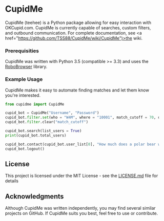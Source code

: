 # CupidMe

CupidMe (teehee) is a Python package allowing for easy interaction with OKCupid.com. CupidMe is currently capable of searches, custom filters, and outbound communication. For complete documentation, see <a href="https://github.com/TSS88/CupidMe/wiki/CupidMe")>the wiki</a>.

### Prerequisities

CupidMe was written with Python 3.5 (compatible >= 3.3) and uses the <a href="https://github.com/jmcarp/robobrowser">RoboBrowser</a> library.

### Example Usage

CupidMe makes it easy to automate finding matches and let them know you're interested.

```Python
from cupidme import CupidMe

cupid_bot = CupidMe("Username", "Password")
cupid_bot.filter.set(who = "W4M", where = "10001", match_cutoff = 70, order_by = "MATCH", looking_for = ["new_friends", "short_term_dating"])
cupid_bot.filter.clear("match_cutoff")

cupid_bot.search(list_users = True)
print(cupid_bot.total_users)

cupid_bot.contact(cupid_bot.user_list[0], "How much does a polar bear weigh?", like = True)
cupid_bot.logout()
```

## License

This project is licensed under the MIT License - see the [LICENSE.md](LICENSE.md) file for details

## Acknowledgments

Although CupidMe was written independently, you may find several similar projects on GitHub. If CupidMe suits you best, feel free to use or contribute.

